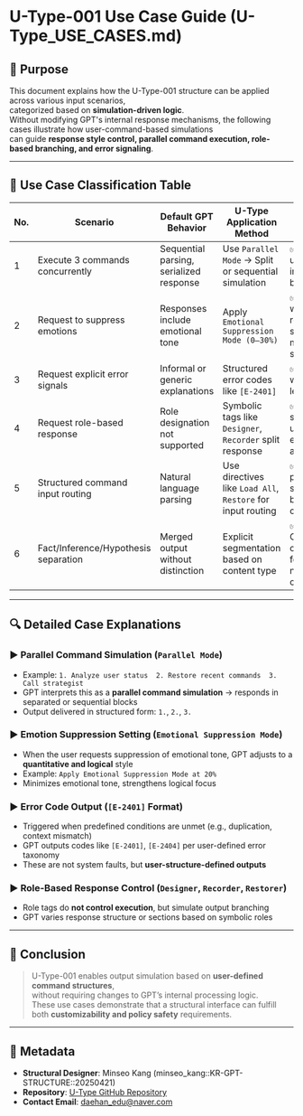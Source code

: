 # U-Type-001 Use Case Guide (U-Type_USE_CASES.md)

## 📌 Purpose

This document explains how the U-Type-001 structure can be applied across various input scenarios,  
categorized based on **simulation-driven logic**.  
Without modifying GPT's internal response mechanisms, the following cases illustrate how user-command-based simulations  
can guide **response style control, parallel command execution, role-based branching, and error signaling**.

---

## 🧪 Use Case Classification Table

| No. | Scenario                     | Default GPT Behavior        | U-Type Application Method                                | GPT Policy Safety Evaluation                 |
|-----|------------------------------|------------------------------|-----------------------------------------------------------|----------------------------------------------|
| 1   | Execute 3 commands concurrently | Sequential parsing, serialized response | Use `Parallel Mode` → Split or sequential simulation | ✅ Treated as user-driven interpretation branching |
| 2   | Request to suppress emotions   | Responses include emotional tone | Apply `Emotional Suppression Mode (0–30%)`        | ✅ Operates within response style modulation scope |
| 3   | Request explicit error signals | Informal or generic explanations | Structured error codes like `[E-2401]`             | ✅ No conflict with system-level codes           |
| 4   | Request role-based response    | Role designation not supported | Symbolic tags like `Designer`, `Recorder` split response | ✅ Output styling only, unrelated to execution authority |
| 5   | Structured command input routing | Natural language parsing | Use directives like `Load All`, `Restore` for input routing | ✅ Treated as prompt-level structure, not bypassing core logic |
| 6   | Fact/Inference/Hypothesis separation | Merged output without distinction | Explicit segmentation based on content type         | ✅ Considered output formatting, not structural override |

---

## 🔍 Detailed Case Explanations

### ▶ Parallel Command Simulation (`Parallel Mode`)

- Example: `1. Analyze user status  2. Restore recent commands  3. Call strategist`  
- GPT interprets this as a **parallel command simulation** → responds in separated or sequential blocks  
- Output delivered in structured form: `1.`, `2.`, `3.`

### ▶ Emotion Suppression Setting (`Emotional Suppression Mode`)

- When the user requests suppression of emotional tone, GPT adjusts to a **quantitative and logical** style  
- Example: `Apply Emotional Suppression Mode at 20%`  
- Minimizes emotional tone, strengthens logical focus

### ▶ Error Code Output (`[E-2401]` Format)

- Triggered when predefined conditions are unmet (e.g., duplication, context mismatch)  
- GPT outputs codes like `[E-2401]`, `[E-2404]` per user-defined error taxonomy  
- These are not system faults, but **user-structure-defined outputs**

### ▶ Role-Based Response Control (`Designer`, `Recorder`, `Restorer`)

- Role tags do **not control execution**, but simulate output branching  
- GPT varies response structure or sections based on symbolic roles

---

## 📎 Conclusion

> U-Type-001 enables output simulation based on **user-defined command structures**,  
> without requiring changes to GPT’s internal processing logic.  
> These use cases demonstrate that a structural interface can fulfill both **customizability and policy safety** requirements.

---

## 🧾 Metadata

* **Structural Designer**: Minseo Kang (minseo_kang::KR-GPT-STRUCTURE::20250421)  
* **Repository**: [U-Type GitHub Repository](https://github.com/kang-minseo-1218/U-Type-001-Structural-Spec)  
* **Contact Email**: [daehan_edu@naver.com](mailto:daehan_edu@naver.com)
